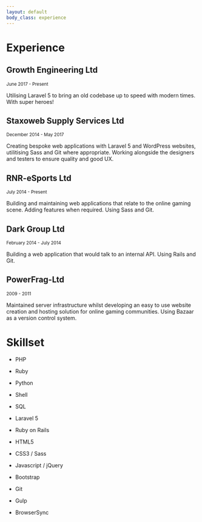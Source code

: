 ```yaml
---
layout: default
body_class: experience
---
```


# [](#Experience)Experience

## [](#Growth-Engineering-Ltd)Growth Engineering Ltd
<small>June 2017 - Present</small>

Utilising Laravel 5 to bring an old codebase up to speed with modern times. With super heroes!

## [](#Staxoweb-Supply-Services-Ltd)Staxoweb Supply Services Ltd
<small>December 2014 - May 2017</small>

Creating bespoke web applications with Laravel 5 and WordPress websites, utilitising Sass and Git where appropriate. Working alongside the designers and testers to ensure quality and good UX.

## [](#RNR-eSports-Ltd)RNR-eSports Ltd
<small>July 2014 - Present</small>

Building and maintaining web applications that relate to the online gaming scene. Adding features when required. Using Sass and Git.

## [](#Dark-Group-Ltd)Dark Group Ltd
<small>February 2014 - July 2014</small>

Building a web application that would talk to an internal API. Using Rails and Git.

## [](#PowerFrag-Ltd)PowerFrag-Ltd
<small>2009 - 2011</small>

Maintained server infrastructure whilst developing an easy to use website creation and hosting solution for online gaming communities. Using Bazaar as a version control system.

# [](#Skillset)Skillset

* PHP
* Ruby
* Python
* Shell
* SQL

* Laravel 5
* Ruby on Rails

* HTML5
* CSS3 / Sass
* Javascript / jQuery
* Bootstrap

* Git
* Gulp
* BrowserSync

